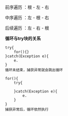 前序遍历 ：根 - 左 - 右

中序遍历 ：左 - 根 - 右

后续遍历 ：左 - 右 - 根 

**循环与try块的关系**

```
try{
    for(){} 
}catch(Exception e){
    e.
}
循环未结束，捕获异常就会跳出循环
```

```
for(){
    try{
    
    }catch(Exception e){
        e.
    }
}
捕获异常后，循环依然执行
```

